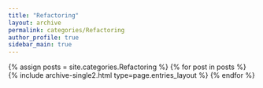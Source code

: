 ```yaml
---
title: "Refactoring"
layout: archive
permalink: categories/Refactoring
author_profile: true
sidebar_main: true
---
```


{% assign posts = site.categories.Refactoring %}
{% for post in posts %} {% include archive-single2.html type=page.entries_layout %} {% endfor %}

